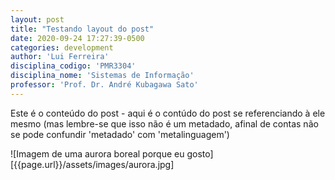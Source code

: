 ```yaml
---
layout: post
title: "Testando layout do post"
date: 2020-09-24 17:27:39-0500 
categories: development
author: 'Lui Ferreira'
disciplina_codigo: 'PMR3304'
disciplina_nome: 'Sistemas de Informação'
professor: 'Prof. Dr. André Kubagawa Sato'
---
```

Este é o conteúdo do post - aqui é o contúdo do post se referenciando à ele mesmo (mas lembre-se que isso não é um metadado, afinal de contas não se pode confundir 'metadado' com 'metalinguagem')

![Imagem de uma aurora boreal porque eu gosto][{{page.url}}/assets/images/aurora.jpg]